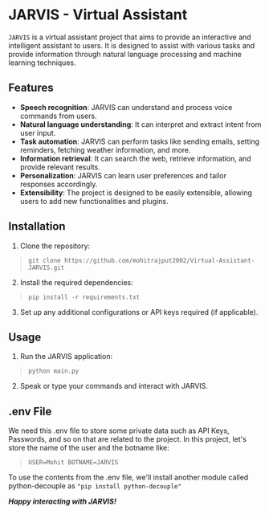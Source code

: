 # JARVIS - Virtual Assistant

`JARVIS` is a virtual assistant project that aims to provide an interactive and intelligent assistant to users. It is designed to assist with various tasks and provide information through natural language processing and machine learning techniques.

## Features
- **Speech recognition**: JARVIS can understand and process voice commands from users.
- **Natural language understanding**: It can interpret and extract intent from user input.
- **Task automation**: JARVIS can perform tasks like sending emails, setting reminders, fetching weather information, and more.
- **Information retrieval**: It can search the web, retrieve information, and provide relevant results.
- **Personalization**: JARVIS can learn user preferences and tailor responses accordingly.
- **Extensibility**: The project is designed to be easily extensible, allowing users to add new functionalities and plugins.

## Installation
1. Clone the repository:
> `git clone https://github.com/mohitrajput2002/Virtual-Assistant-JARVIS.git`

2. Install the required dependencies:
> `pip install -r requirements.txt`

3. Set up any additional configurations or API keys required (if applicable).

## Usage
1. Run the JARVIS application:
> `python main.py`

2. Speak or type your commands and interact with JARVIS.

## .env File
We need this .env file to store some private data such as API Keys, Passwords, and so on that are related to the project. In this project, let's store the name of the user and the botname like:
> `USER=Mohit
   BOTNAME=JARVIS`

To use the contents from the .env file, we'll install another module called python-decouple as `"pip install python-decouple"`

_**Happy interacting with JARVIS!**_
